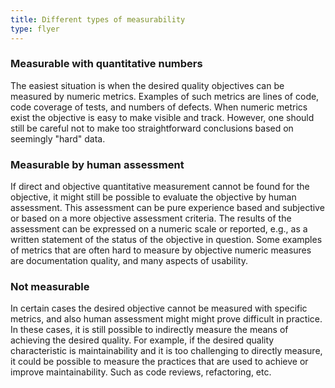 ```yaml
---
title: Different types of measurability
type: flyer
---
```

### Measurable with quantitative numbers
The easiest situation is when the desired quality objectives can be measured by numeric metrics. Examples of such metrics are lines of code, code coverage of tests, and numbers of defects. When numeric metrics exist the objective is easy to make visible and track. However, one should still be careful not to make too straightforward conclusions based on seemingly "hard" data.

### Measurable by human assessment
If direct and objective quantitative measurement cannot be found for the objective, it might still be possible to evaluate the objective by human assessment. This assessment can be pure experience based and subjective or based on a more objective assessment criteria. The results of the assessment can be expressed on a numeric scale or reported, e.g., as a written statement of the status of the objective in question. Some examples of metrics that are often hard to measure by objective numeric measures are documentation quality, and many aspects of usability.

### Not measurable
In certain cases the desired objective cannot be measured with specific metrics, and also human assessment might might prove difficult in practice. In these cases, it is still possible to indirectly measure the means of achieving the desired quality. For example, if the desired quality characteristic is maintainability and it is too challenging to directly measure, it could be possible to measure the practices that are used to achieve or improve maintainability. Such as code reviews, refactoring, etc.
